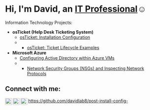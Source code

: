 <h1>Hi, I'm David, an <a href="https://linkedin.com/in/JOSH">IT Professional</a>☺</h1>

Information Technology Projects:</h2>

- <b>osTicket (Help Desk Ticketing System)</b>
  - [osTicket: Installation Configuration](https://github.com/davidlab8/post-install-config-)
  - - [osTicket: Ticket Lifecycle Examples](https://github.com/davidlab8/ticket-lifecycle)
- <b>Microsoft Azure</b>
  - [Configuring Active Directory within Azure VMs](https://github.com/davidlab8/Active-directory-)
  - - [Network Security Groups (NSGs) and Inspecting Network Protocols](https://github.com/joshmadakorcc/azure-network-protocols)
<h2>Connect with me:</h2>

[<img align="left" alt="Josh | Twitter" width="22px" src="https://cdn.jsdelivr.net/npm/simple-icons@v3/icons/twitter.svg" />][twitter]
[<img align="left" alt="Josh | LinkedIn" width="22px" src="https://cdn.jsdelivr.net/npm/simple-icons@v3/icons/linkedin.svg" />][linkedin]
[<img align="left" alt="Josh | Instagram" width="22px" src="https://cdn.jsdelivr.net/npm/simple-icons@v3/icons/instagram.svg" />][instagram]

[twitter]: https://twitter.com/David
[instagram]: https://www.instagram.com/David
[linkedin]: https://linkedin.com/in/David


https://github.com/davidlab8/post-install-config-

